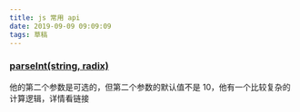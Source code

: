 ```yaml
---
title: js 常用 api
date: 2019-09-09 09:09:09
tags: 草稿
---
```


### [parseInt(string, radix)](https://developer.mozilla.org/en-US/docs/Web/JavaScript/Reference/Global_Objects/parseInt#syntax)

他的第二个参数是可选的，但第二个参数的默认值不是 10，他有一个比较复杂的计算逻辑，详情看链接
